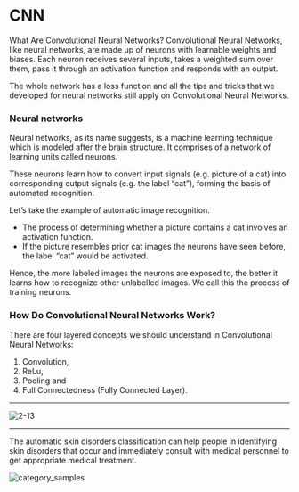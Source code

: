 # CNN

What Are Convolutional Neural Networks?
Convolutional Neural Networks, like neural networks, are made up of neurons with learnable weights and biases. 
Each neuron receives several inputs, takes a weighted sum over them, pass it through an activation function and responds with an output.

The whole network has a loss function and all the tips and tricks that we developed for neural networks still apply on Convolutional Neural Networks.

### Neural networks

Neural networks, as its name suggests, is a machine learning technique which is modeled after the brain structure. 
It comprises of a network of learning units called neurons.

These neurons learn how to convert input signals (e.g. picture of a cat) into corresponding output signals (e.g. the label “cat”), forming the basis of automated recognition.


Let’s take the example of automatic image recognition. 
* The process of determining whether a picture contains a cat involves an activation function. 
* If the picture resembles prior cat images the neurons have seen before, the label “cat” would be activated.

Hence, the more labeled images the neurons are exposed to, the better it learns how to recognize other unlabelled images. We call this the process of training neurons.

### How Do Convolutional Neural Networks Work?
There are four layered concepts we should understand in Convolutional Neural Networks:

1. Convolution,
2. ReLu,
3. Pooling and
4. Full Connectedness (Fully Connected Layer).

---
![2-13](https://github.com/RATHOD-SHUBHAM/DeepLearning/assets/58945964/012b4506-2325-4b3a-ae36-547d770c273e)

---
The automatic skin disorders classification can help people in identifying skin disorders that occur and immediately consult with medical personnel to get appropriate medical treatment. 

![category_samples](https://github.com/RATHOD-SHUBHAM/DeepLearning/assets/58945964/528ac821-ea83-48b5-92af-ce6f2bc25119)
